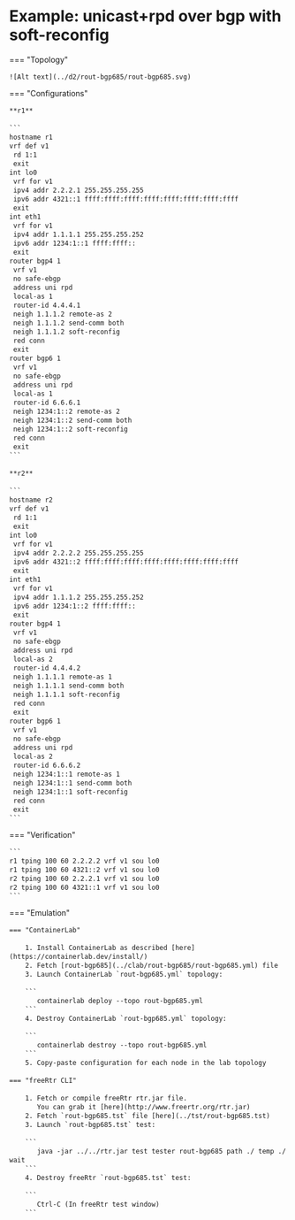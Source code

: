 # Example: unicast+rpd over bgp with soft-reconfig

=== "Topology"

    ![Alt text](../d2/rout-bgp685/rout-bgp685.svg)

=== "Configurations"

    **r1**

    ```
    hostname r1
    vrf def v1
     rd 1:1
     exit
    int lo0
     vrf for v1
     ipv4 addr 2.2.2.1 255.255.255.255
     ipv6 addr 4321::1 ffff:ffff:ffff:ffff:ffff:ffff:ffff:ffff
     exit
    int eth1
     vrf for v1
     ipv4 addr 1.1.1.1 255.255.255.252
     ipv6 addr 1234:1::1 ffff:ffff::
     exit
    router bgp4 1
     vrf v1
     no safe-ebgp
     address uni rpd
     local-as 1
     router-id 4.4.4.1
     neigh 1.1.1.2 remote-as 2
     neigh 1.1.1.2 send-comm both
     neigh 1.1.1.2 soft-reconfig
     red conn
     exit
    router bgp6 1
     vrf v1
     no safe-ebgp
     address uni rpd
     local-as 1
     router-id 6.6.6.1
     neigh 1234:1::2 remote-as 2
     neigh 1234:1::2 send-comm both
     neigh 1234:1::2 soft-reconfig
     red conn
     exit
    ```

    **r2**

    ```
    hostname r2
    vrf def v1
     rd 1:1
     exit
    int lo0
     vrf for v1
     ipv4 addr 2.2.2.2 255.255.255.255
     ipv6 addr 4321::2 ffff:ffff:ffff:ffff:ffff:ffff:ffff:ffff
     exit
    int eth1
     vrf for v1
     ipv4 addr 1.1.1.2 255.255.255.252
     ipv6 addr 1234:1::2 ffff:ffff::
     exit
    router bgp4 1
     vrf v1
     no safe-ebgp
     address uni rpd
     local-as 2
     router-id 4.4.4.2
     neigh 1.1.1.1 remote-as 1
     neigh 1.1.1.1 send-comm both
     neigh 1.1.1.1 soft-reconfig
     red conn
     exit
    router bgp6 1
     vrf v1
     no safe-ebgp
     address uni rpd
     local-as 2
     router-id 6.6.6.2
     neigh 1234:1::1 remote-as 1
     neigh 1234:1::1 send-comm both
     neigh 1234:1::1 soft-reconfig
     red conn
     exit
    ```

=== "Verification"

    ```
    r1 tping 100 60 2.2.2.2 vrf v1 sou lo0
    r1 tping 100 60 4321::2 vrf v1 sou lo0
    r2 tping 100 60 2.2.2.1 vrf v1 sou lo0
    r2 tping 100 60 4321::1 vrf v1 sou lo0
    ```

=== "Emulation"

    === "ContainerLab"

        1. Install ContainerLab as described [here](https://containerlab.dev/install/)  
        2. Fetch [rout-bgp685](../clab/rout-bgp685/rout-bgp685.yml) file  
        3. Launch ContainerLab `rout-bgp685.yml` topology:  

        ```
           containerlab deploy --topo rout-bgp685.yml  
        ```
        4. Destroy ContainerLab `rout-bgp685.yml` topology:  

        ```
           containerlab destroy --topo rout-bgp685.yml  
        ```
        5. Copy-paste configuration for each node in the lab topology

    === "freeRtr CLI"

        1. Fetch or compile freeRtr rtr.jar file.  
           You can grab it [here](http://www.freertr.org/rtr.jar)  
        2. Fetch `rout-bgp685.tst` file [here](../tst/rout-bgp685.tst)  
        3. Launch `rout-bgp685.tst` test:  

        ```
           java -jar ../../rtr.jar test tester rout-bgp685 path ./ temp ./ wait
        ```
        4. Destroy freeRtr `rout-bgp685.tst` test:  

        ```
           Ctrl-C (In freeRtr test window)
        ```

